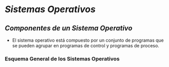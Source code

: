 # ***Sistemas Operativos***
## *Componentes de un Sistema Operativo*
- El sistema operativo está compuesto por un conjunto de programas que se pueden agrupar en programas de control y programas de proceso.

### **Esquema General de los ​Sistemas Operativos**



